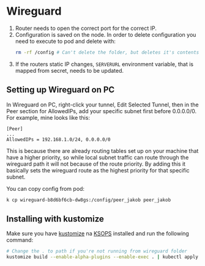 # Wireguard

1. Router needs to open the correct port for the correct IP.
2. Configuration is saved on the node. In order to delete configuration you need to execute to pod and delete with:
   ```bash
   rm -rf /config # Can't delete the folder, but deletes it's contents which is good enough
   ```
3. If the routers static IP changes, `SERVERURL` environment variable, that is mapped from secret, needs to be updated.

## Setting up Wireguard on PC

In Wireguard on PC, right-click your tunnel, Edit Selected Tunnel, then in the Peer section for AllowedIPs, add
your specific subnet first before 0.0.0.0/0. For example, mine looks like this:

```
[Peer]
...
AllowedIPs = 192.168.1.0/24, 0.0.0.0/0
```

This is because there are already routing tables set up on your machine that have a higher priority, so while local
subnet traffic can route through the wireguard path it will not because of the route priority. By adding this it
basically sets the wireguard route as the highest priority for that specific subnet.

You can copy config from pod:
```bash
k cp wireguard-b8d6bf6cb-dw8gs:/config/peer_jakob peer_jakob
```

## Installing with kustomize
Make sure you have [kustomize](https://kustomize.io/) na [KSOPS](https://github.com/viaduct-ai/kustomize-sops) installed
and run the following command:
```bash
# Change the . to path if you're not running from wireguard folder
kustomize build --enable-alpha-plugins --enable-exec . | kubectl apply -f -
```
